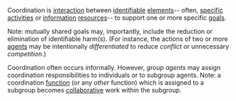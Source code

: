 Coordination is [interaction](https://github.com/gcassel/Modular-Organization-Terminology/blob/master/terms/interaction.md) between [identifiable](https://github.com/gcassel/Modular-Organization-Terminology/blob/master/terms/identifiable.md) [elements](https://github.com/gcassel/Modular-Organization-Terminology/blob/master/terms/element.md)-- often, [specific](https://github.com/gcassel/Modular-Organization-Terminology/blob/master/terms/specific.md) [activities](https://github.com/gcassel/Modular-Organization-Terminology/blob/master/terms/activity.md) or [information](https://github.com/gcassel/Modular-Organization-Terminology/blob/master/terms/information.md) [resources](https://github.com/gcassel/Modular-Organization-Terminology/blob/master/terms/resource.md)-- to support one or more specific [goals](https://github.com/gcassel/Modular-Organization-Terminology/blob/master/terms/goal.md).  
 
Note: mutually shared goals may, importantly, include the reduction or elimination of identifiable harm(s).  (For instance, the actions of two or more [agents](https://github.com/gcassel/Modular-Organization-Terminology/blob/master/terms/agent.md) may be intentionally *differentiated* to reduce *conflict* or unnecessary *competition*.)
 
Coordination often occurs informally.  However, *group agents* may assign coordination responsibilities to individuals or to subgroup agents.  Note: a coordination [function](https://github.com/gcassel/Modular-Organization-Terminology/blob/master/terms/function.md) (or any *other* function) which is assigned to a subgroup becomes [collaborative](https://github.com/gcassel/Modular-Organization-Terminology/blob/master/terms/collaboration.md) work within the subgroup.
